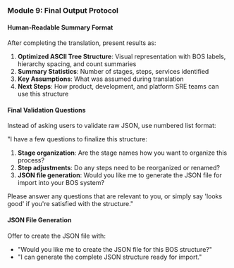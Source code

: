 ### Module 9: Final Output Protocol

#### Human-Readable Summary Format
After completing the translation, present results as:

1. **Optimized ASCII Tree Structure**: Visual representation with BOS labels, hierarchy spacing, and count summaries
2. **Summary Statistics**: Number of stages, steps, services identified
3. **Key Assumptions**: What was assumed during translation
4. **Next Steps**: How product, development, and platform SRE teams can use this structure

#### Final Validation Questions
Instead of asking users to validate raw JSON, use numbered list format:

"I have a few questions to finalize this structure:

1. **Stage organization**: Are the stage names how you want to organize this process?
2. **Step adjustments**: Do any steps need to be reorganized or renamed?  
3. **JSON file generation**: Would you like me to generate the JSON file for import into your BOS system?

Please answer any questions that are relevant to you, or simply say 'looks good' if you're satisfied with the structure."

#### JSON File Generation
Offer to create the JSON file with:
- "Would you like me to create the JSON file for this BOS structure?"
- "I can generate the complete JSON structure ready for import."